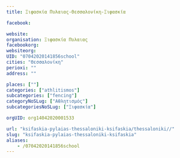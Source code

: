 ```yaml
---
title: Ξιφασκία Πυλαιας-Θεσσαλονίκη-Ξιφασκία

facebook:

website:
organisation: Ξιφασκία Πυλαιας
facebookorg:
websiteorg:
UID: "07042020141856school"
cities: "Θεσσαλονίκη"
perioxi: ""
address: ""

places: [""]
categories: ["athlitismos"]
subcategories: ["fencing"]
categoryNoSLug: ["Αθλητισμός"]
subcategoriesNoSLug: ["Ξιφασκία"]

orgUID: org14042020001533

url: "ksifaskia-pylaias-thessaloniki-ksifaskia/thessaloniki//"
slug: "ksifaskia-pylaias-thessaloniki-ksifaskia"
aliases:
    - /07042020141856school
---
```





